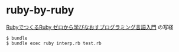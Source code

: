 # ruby-by-ruby

[RubyでつくるRuby ゼロから学びなおすプログラミング言語入門](https://www.lambdanote.com/collections/frontpage/products/ruby-ruby-ebook) の写経

```
$ bundle
$ bundle exec ruby interp.rb test.rb
```